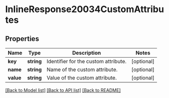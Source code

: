 # InlineResponse20034CustomAttributes

## Properties
Name | Type | Description | Notes
------------ | ------------- | ------------- | -------------
**key** | **string** | Identifier for the custom attribute. | [optional] 
**name** | **string** | Name of the custom attribute. | [optional] 
**value** | **string** | Value of the custom attribute. | [optional] 

[[Back to Model list]](../README.md#documentation-for-models) [[Back to API list]](../README.md#documentation-for-api-endpoints) [[Back to README]](../README.md)


